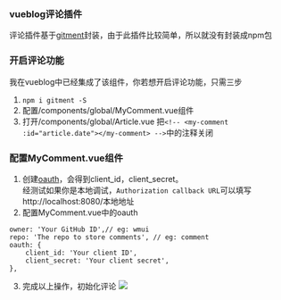 ### vueblog评论插件
评论插件基于[gitment](https://github.com/imsun/gitment)封装，由于此插件比较简单，所以就没有封装成npm包

### 开启评论功能
我在vueblog中已经集成了该组件，你若想开启评论功能，只需三步
1. `npm i gitment -S`
2. 配置/components/global/MyComment.vue组件
3. 打开/components/global/Article.vue
把`<!-- <my-comment :id="article.date"></my-comment> -->`中的注释关闭

### 配置MyComment.vue组件
1. 创建[oauth](https://github.com/settings/applications/new)，会得到client_id，client_secret。  
经测试如果你是本地调试，`Authorization callback URL`可以填写http://localhost:8080/本地地址
2. 配置MyComment.vue中的oauth
```
owner: 'Your GitHub ID',// eg: wmui
repo: 'The repo to store comments', // eg: comment
oauth: {
    client_id: 'Your client ID', 
    client_secret: 'Your client secret',
},
```
3. 完成以上操作，初始化评论
![](https://github.com/vue-blog/vb-comment/tree/master/demo/01.png)
